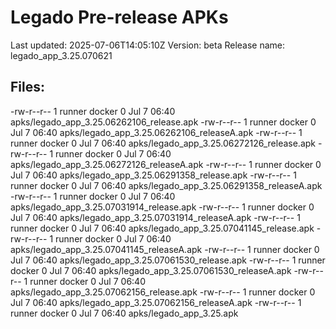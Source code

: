 # Legado Pre-release APKs
Last updated: 2025-07-06T14:05:10Z
Version: beta
Release name: legado_app_3.25.070621
## Files:
-rw-r--r-- 1 runner docker 0 Jul  7 06:40 apks/legado_app_3.25.06262106_release.apk
-rw-r--r-- 1 runner docker 0 Jul  7 06:40 apks/legado_app_3.25.06262106_releaseA.apk
-rw-r--r-- 1 runner docker 0 Jul  7 06:40 apks/legado_app_3.25.06272126_release.apk
-rw-r--r-- 1 runner docker 0 Jul  7 06:40 apks/legado_app_3.25.06272126_releaseA.apk
-rw-r--r-- 1 runner docker 0 Jul  7 06:40 apks/legado_app_3.25.06291358_release.apk
-rw-r--r-- 1 runner docker 0 Jul  7 06:40 apks/legado_app_3.25.06291358_releaseA.apk
-rw-r--r-- 1 runner docker 0 Jul  7 06:40 apks/legado_app_3.25.07031914_release.apk
-rw-r--r-- 1 runner docker 0 Jul  7 06:40 apks/legado_app_3.25.07031914_releaseA.apk
-rw-r--r-- 1 runner docker 0 Jul  7 06:40 apks/legado_app_3.25.07041145_release.apk
-rw-r--r-- 1 runner docker 0 Jul  7 06:40 apks/legado_app_3.25.07041145_releaseA.apk
-rw-r--r-- 1 runner docker 0 Jul  7 06:40 apks/legado_app_3.25.07061530_release.apk
-rw-r--r-- 1 runner docker 0 Jul  7 06:40 apks/legado_app_3.25.07061530_releaseA.apk
-rw-r--r-- 1 runner docker 0 Jul  7 06:40 apks/legado_app_3.25.07062156_release.apk
-rw-r--r-- 1 runner docker 0 Jul  7 06:40 apks/legado_app_3.25.07062156_releaseA.apk
-rw-r--r-- 1 runner docker 0 Jul  7 06:40 apks/legado_app_3.25.apk
